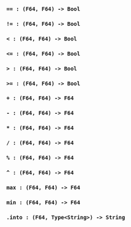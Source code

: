<link rel="stylesheet" type="text/css" href="styles.css">

### `== : (F64, F64) -> Bool`

### `!= : (F64, F64) -> Bool`

### `< : (F64, F64) -> Bool`

### `<= : (F64, F64) -> Bool`

### `> : (F64, F64) -> Bool`

### `>= : (F64, F64) -> Bool`

### `+ : (F64, F64) -> F64`

### `- : (F64, F64) -> F64`

### `* : (F64, F64) -> F64`

### `/ : (F64, F64) -> F64`

### `% : (F64, F64) -> F64`

### `^ : (F64, F64) -> F64`

### `max : (F64, F64) -> F64`

### `min : (F64, F64) -> F64`

### `.into : (F64, Type<String>) -> String`

